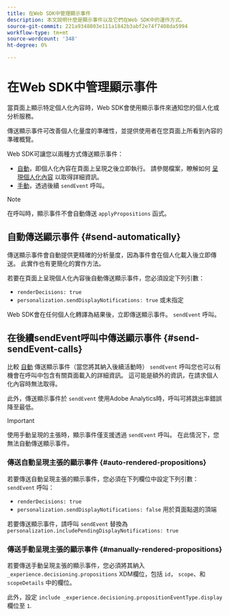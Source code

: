 ```yaml
---
title: 在Web SDK中管理顯示事件
description: 本文說明什麼是顯示事件以及它們在Web SDK中的運作方式。
source-git-commit: 221a9348803e111a1842b3abf2e74f7408da5994
workflow-type: tm+mt
source-wordcount: '348'
ht-degree: 0%

---
```



# 在Web SDK中管理顯示事件

當頁面上顯示特定個人化內容時，Web SDK會使用顯示事件來通知您的個人化或分析服務。

傳送顯示事件可改善個人化量度的準確性，並提供使用者在您頁面上所看到內容的準確概覽。

Web SDK可讓您以兩種方式傳送顯示事件：

* [自動](#send-automatically)，即個人化內容在頁面上呈現之後立即執行。 請參閱檔案，瞭解如何 [呈現個人化內容](rendering-personalization-content.md) 以取得詳細資訊。
* [手動](#send-sendEvent-calls)，透過後續 `sendEvent` 呼叫。

>[!NOTE]
>
>在呼叫時，顯示事件不會自動傳送 `applyPropositions` 函式。

## 自動傳送顯示事件 {#send-automatically}

傳送顯示事件會自動提供更精確的分析量度，因為事件會在個人化載入後立即傳送。 此實作也有更簡化的實作方法。

若要在頁面上呈現個人化內容後自動傳送顯示事件，您必須設定下列引數：

* `renderDecisions: true`
* `personalization.sendDisplayNotifications: true` 或未指定

Web SDK會在任何個人化轉譯為結果後，立即傳送顯示事件。 `sendEvent` 呼叫。

## 在後續sendEvent呼叫中傳送顯示事件 {#send-sendEvent-calls}

比較 [自動](#send-automatically) 傳送顯示事件（當您將其納入後續活動時） `sendEvent` 呼叫您也可以有機會在呼叫中包含有關頁面載入的詳細資訊。 這可能是額外的資訊，在請求個人化內容時無法取得。

此外，傳送顯示事件於 `sendEvent` 使用Adobe Analytics時，呼叫可將跳出率錯誤降至最低。

>[!IMPORTANT]
>
>使用手動呈現的主張時，顯示事件僅支援透過 `sendEvent` 呼叫。 在此情況下，您無法自動傳送顯示事件。

### 傳送自動呈現主張的顯示事件 {#auto-rendered-propositions}

若要傳送自動呈現主張的顯示事件，您必須在下列欄位中設定下列引數： `sendEvent` 呼叫：

* `renderDecisions: true`
* `personalization.sendDisplayNotifications: false` 用於頁面點選的頂端

若要傳送顯示事件，請呼叫 `sendEvent` 替換為 `personalization.includePendingDisplayNotifications: true`

### 傳送手動呈現主張的顯示事件 {#manually-rendered-propositions}

若要傳送手動呈現主張的顯示事件，您必須將其納入 `_experience.decisioning.propositions` XDM欄位，包括 `id`， `scope`、和 `scopeDetails` 中的欄位。

此外，設定 `include _experience.decisioning.propositionEventType.display` 欄位至 `1`.